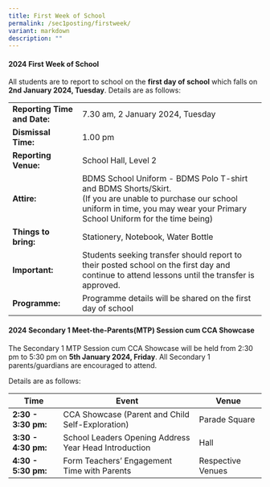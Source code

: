 ```yaml
---
title: First Week of School
permalink: /sec1posting/firstweek/
variant: markdown
description: ""
---
```

#### **2024 First Week of School**

All students are to report to school on the **first day of school** which falls on **2nd January 2024, Tuesday**.
Details are as follows:



|  |  | 
| -------- | -------- | 
| **Reporting Time and Date:**     | 7.30 am, 2 January 2024, Tuesday   |
| **Dismissal Time:** | 1.00 pm | 
| **Reporting Venue:** | School Hall, Level 2 | 
| **Attire:** | BDMS School Uniform - BDMS Polo T-shirt and BDMS Shorts/Skirt. <br>(If you are unable to purchase our school uniform in time, you may wear your Primary School Uniform for the time being) | 
|**Things to bring:**   | Stationery, Notebook, Water Bottle | 
| **Important:** |Students seeking transfer should report to their posted school on the first day and continue to attend lessons until the transfer is approved.  |
| **Programme:**|Programme details will be shared on the first day of school|



#### **2024 Secondary 1 Meet-the-Parents(MTP) Session cum CCA Showcase**

The Secondary 1 MTP Session cum CCA Showcase will be held from 2:30 pm to 5:30 pm on **5th January 2024, Friday**. All Secondary 1 parents/guardians are encouraged to attend. 

Details are as follows:


| Time |Event  | Venue  |  
| -------- | -------- | -------- | 
| **2:30 - 3:30 pm:**     | CCA Showcase (Parent and Child Self-Exploration)    | Parade Square |
| **3:30 - 4:30 pm:** | School Leaders Opening Address <br>Year Head Introduction|Hall   |
| **4:30 - 5:30 pm:** |  Form Teachers’  Engagement Time  with Parents | Respective Venues  |